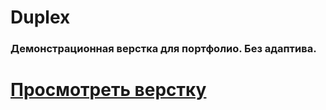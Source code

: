 # Duplex
### Демонстрационная верстка для портфолио. Без адаптива.
# [Просмотреть верстку](https://garryvar.github.io/duplex.github.io/) 
